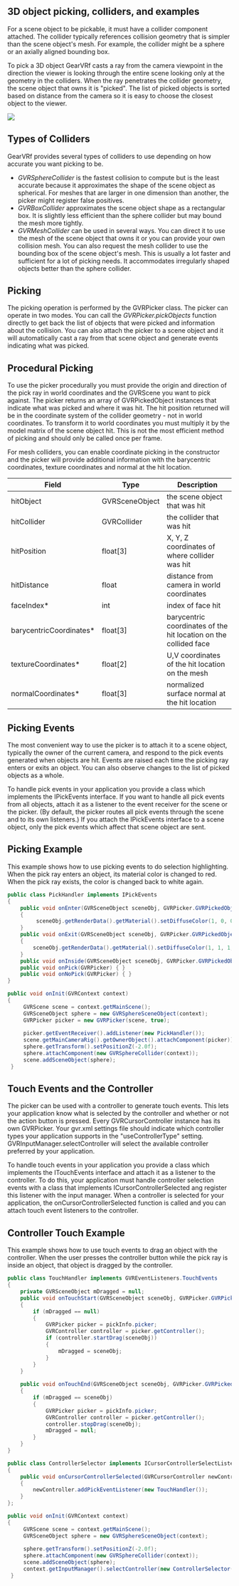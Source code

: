 ## 3D object picking, colliders, and examples

For a scene object to be pickable, it must have a collider component attached. The collider typically references collision geometry that is simpler than the scene object's mesh. For example, the collider might be a sphere or an axially aligned bounding box.

To pick a 3D object GearVRf casts a ray from the camera viewpoint in the direction the viewer is looking through the entire scene looking only at the geometry in the colliders. When the ray penetrates the collider geometry, the scene object that owns it is "picked". The list of picked objects is sorted based on distance from the camera so it is easy to choose the closest object to the viewer.

![](/images/gvrf_picking.png)


## Types of Colliders

GearVRf provides several types of colliders to use depending on how accurate you want picking to be.

* _GVRSphereCollider_ is the fastest collision to compute but is the least accurate because it approximates the shape of the scene object as spherical. For meshes that are larger in one dimension than another, the picker might register false positives.
* _GVRBoxCollider_ approximates the scene object shape as a rectangular box. It is slightly less efficient than the sphere collider but may bound the mesh more tightly.
* _GVRMeshCollider_ can be used in several ways. You can direct it to use the mesh of the scene object that owns it or you can provide your own collision mesh. You can also request the mesh collider to use the bounding box of the scene object's mesh. This is usually a lot faster and sufficient for a lot of picking needs. It accommodates irregularly shaped objects better than the sphere collider.

## Picking

The picking operation is performed by the GVRPicker class. The picker can operate in two modes. You can call the *GVRPicker.pickObjects* function directly to get back the list of objects that were picked and information about the collision. You can also attach the picker to a scene object and it will automatically cast a ray from that scene object and generate events indicating what was picked.

## Procedural Picking

To use the picker procedurally you must provide the origin and direction of the pick ray in world coordinates and the GVRScene you want to pick against. The picker returns an array of GVRPickedObject instances that indicate what was picked and where it was hit. The hit position returned will be in the coordinate system of the collider geometry - not in world coordinates. To transform it to world coordinates you must multiply it by the model matrix of the scene object hit. This is not the most efficient method of picking and should only be called once per frame.

For mesh colliders, you can enable coordinate picking in the constructor and the picker will provide additional information with the barycentric coordinates, texture coordinates and normal at the hit location.

|Field|Type|Description|
|-----|----|-----------|
|hitObject |	GVRSceneObject |	the scene object that was hit|
|hitCollider |	GVRCollider |	the collider that was hit|
|hitPosition |	float[3] |	X, Y, Z coordinates of where collider was hit|
|hitDistance |	float |	distance from camera in world coordinates|
|faceIndex*   | int    | index of face hit|
|barycentricCoordinates* | float[3] | barycentric coordinates of the hit location on the collided face |
|textureCoordinates* | float[2] | U,V coordinates of the hit location on the mesh |
|normalCoordinates* | float[3] | normalized surface normal at the hit location |


## Picking Events

The most convenient way to use the picker is to attach it to a scene object, typically the owner of the current camera, and respond to the pick events generated when objects are hit. Events are raised each time the picking ray enters or exits an object. You can also observe changes to the list of picked objects as a whole.

To handle pick events in your application you provide a class which implements the IPickEvents interface. If you want to handle all pick events from all objects, attach it as a listener to the event receiver for the scene or the picker. (By default, the picker routes all pick events through the scene and to its own listeners.) If you attach the IPickEvents interface to a scene object, only the pick events which affect that scene object are sent.

## Picking Example

This example shows how to use picking events to do selection highlighting. When the pick ray enters an object, its material color is changed to red. When the pick ray exists, the color is changed back to white again.

```java
public class PickHandler implements IPickEvents
{
    public void onEnter(GVRSceneObject sceneObj, GVRPicker.GVRPickedObject pickInfo)
    {
         sceneObj.getRenderData().getMaterial().setDiffuseColor(1, 0, 0, 1);
    }
    public void onExit(GVRSceneObject sceneObj, GVRPicker.GVRPickedObject pickInfo)
    {
        sceneObj.getRenderData().getMaterial().setDiffuseColor(1, 1, 1, 1);
    }
    public void onInside(GVRSceneObject sceneObj, GVRPicker.GVRPickedObject pickInfo) { }
    public void onPick(GVRPicker) { }
    public void onNoPick(GVRPicker) { }
}

public void onInit(GVRContext context)
{
     GVRScene scene = context.getMainScene();
     GVRSceneObject sphere = new GVRSphereSceneObject(context);
     GVRPicker picker = new GVRPicker(scene, true);
     
     picker.getEventReceiver().addListener(new PickHandler());
     scene.getMainCameraRig().getOwnerObject().attachComponent(picker));
     sphere.getTransform().setPositionZ(-2.0f);
     sphere.attachComponent(new GVRSphereCollider(context));
     scene.addSceneObject(sphere);
 }
```

## Touch Events and the Controller

The picker can be used with a controller to generate touch events. This lets your application know what is selected by the controller and whether or not the action button is pressed. Every GVRCursorController instance has its own GVRPicker. Your gvr.xml settings file should indicate which controller types your application supports in the "useControllerType" setting. GVRInputManager.selectController will select the available controller preferred by your application.

To handle touch events in your application you provide a class which implements the ITouchEvents interface and attach it as a listener to the controller. To do this, your application must handle controller selection events with a class that implements ICursorControllerSelected ang register this listener with the input manager.  When a controller is selected for your application, the onCursorControllerSelected function is called and you can attach touch event listeners to the controller.

## Controller Touch Example

This example shows how to use touch events to drag an object with the controller. When the user presses the controller button while the pick ray is inside an object, that object is dragged by the controller.

```java
public class TouchHandler implements GVREventListeners.TouchEvents
{
    private GVRSceneObject mDragged = null;
    public void onTouchStart(GVRSceneObject sceneObj, GVRPicker.GVRPickedObject pickInfo)
    {
    	if (mDragged == null)
        {
        	GVRPicker picker = pickInfo.picker;
            GVRController controller = picker.getController();
            if (controller.startDrag(sceneObj))
            {
            	mDragged = sceneObj;
            }
        }
    }
    
    public void onTouchEnd(GVRSceneObject sceneObj, GVRPicker.GVRPickedObject pickInfo)
    {
    	if (mDragged == sceneObj)
        {
        	GVRPicker picker = pickInfo.picker;
            GVRController controller = picker.getController();
            controller.stopDrag(sceneObj);
            mDragged = null;
        }
    }
}

public class ControllerSelector implements ICursorControllerSelectListener
{
    public void onCursorControllerSelected(GVRCursorController newController, GVRCursorController oldController)
    {
        newController.addPickEventListener(new TouchHandler());
    }
};

public void onInit(GVRContext context)
{
     GVRScene scene = context.getMainScene();
     GVRSceneObject sphere = new GVRSphereSceneObject(context);
     
     sphere.getTransform().setPositionZ(-2.0f);
     sphere.attachComponent(new GVRSphereCollider(context));
     scene.addSceneObject(sphere);
     context.getInputManager().selectController(new ControllerSelector());
 }
```
